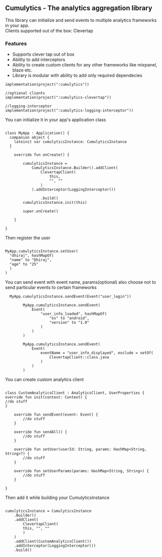<h2>Cumulytics - The analytics aggregation library</h2>

<p>This library can initialize and send events to multiple analytics frameworks in your app. 
  <br>Clients supported out of the box: Clevertap
  <h3>Features</h3>
<ul>
  <li>Supports clever tap out of box</li>
  <li> Ability to add interceptors</li>
  <li>Ability to create custom clients for any other frameworks like mixpanel, blaze etc.</li>
  <li>Library is modular with ability to add only required dependecies</li>
</ul>

    
    implementation(project(":cumulytics"))

    //optional clients
    implementation(project(":cumulytics-clevertap"))

    //logging-interceptor
    implementation(project(":cumulytics-logging-interceptor"))

    
</p>

<p>
  You can initialize it in your app's application class

```

class MyApp : Application() {
  companion object {
    lateinit var cumulyticsInstance: CumulyticsInstance
  }

    override fun onCreate() {

        cumulyticsInstance =
            CumulyticsInstance.Builder().addClient(
                ClevertapClient(
                    this,
                    "", ""
                )
            ).addInterceptor(LoggingInterceptor())

                .build()
        cumulyticsInstance.init(this)

        super.onCreate()

    }

}

```

Then register the user
```

MyApp.cumulyticsInstance.setUser(
  "dhiraj", hashMapOf(
  "name" to "Dhiraj",
  "age" to "25"
  )
)

```

You can send event with event name, params(optional) also choose not to send particular events to certain frameworks
```
  MyApp.cumulyticsInstance.sendEvent(Event("user_login"))

        MyApp.cumulyticsInstance.sendEvent(
            Event(
                "user_info_loaded", hashMapOf(
                    "os" to "android",
                    "version" to "1.0"
                )
            )
        )

        MyApp.cumulyticsInstance.sendEvent(
            Event(
                eventName = "user_info_displayed", exclude = setOf(
                    ClevertapClient::class.java
                )
            )
        )
```




You can create custom analytics client
```

class CustomAnalyticsClient : AnalyticsClient, UserProperties {
override fun init(context: Context) {
//do stuff
}

    override fun sendEvent(event: Event) {
        //do stuff
    }

    override fun sendAll() {
        //do stuff
    }

    override fun setUser(userId: String, params: HashMap<String, String>?) {
        //do stuff
    }

    override fun setUserParams(params: HashMap<String, String>) {
        //do stuff
    }

}

```

Then add it while building your CumulyticsInstance
```

cumulyticsInstance = CumulyticsInstance
    .Builder()
    .addClient(
        ClevertapClient(
        this, "", ""
        )
    )
    .addClient(CustomAnalyticsClient())
    .addInterceptor(LoggingInterceptor())
    .build()

```
</p>
